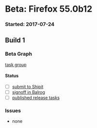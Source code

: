 # Beta: Firefox 55.0b12

### Started: 2017-07-24

## Build 1

### Beta Graph
[task group](https://tools.taskcluster.net/push-inspector/#/8lbBnkGqT16j02e_21WMeg)


#### Status
- [ ] [submit to Shipit](https://wiki.mozilla.org/Release:Release_Automation_on_Mercurial:Starting_a_Release#Submit_to_Ship_It)
- [ ] [signoff in Balrog](../how-tos/relpro.md#3-signoffs)
- [ ] [published release tasks](../how-tos/relpro.md#4-publish-release)

### Issues
- none


